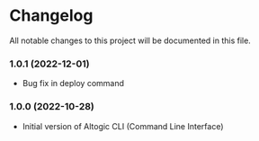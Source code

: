 # Changelog

All notable changes to this project will be documented in this file.

### 1.0.1 (2022-12-01)

-  Bug fix in deploy command


### 1.0.0 (2022-10-28)

-  Initial version of Altogic CLI (Command Line Interface)
